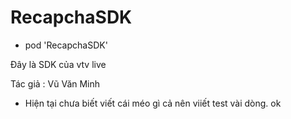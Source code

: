 # RecapchaSDK


- pod 'RecapchaSDK'

Đây là SDK của vtv live 

Tác giả : Vũ Văn Minh

- Hiện tại chưa biết viết cái méo gì cả nên viiết test vài dòng. ok
